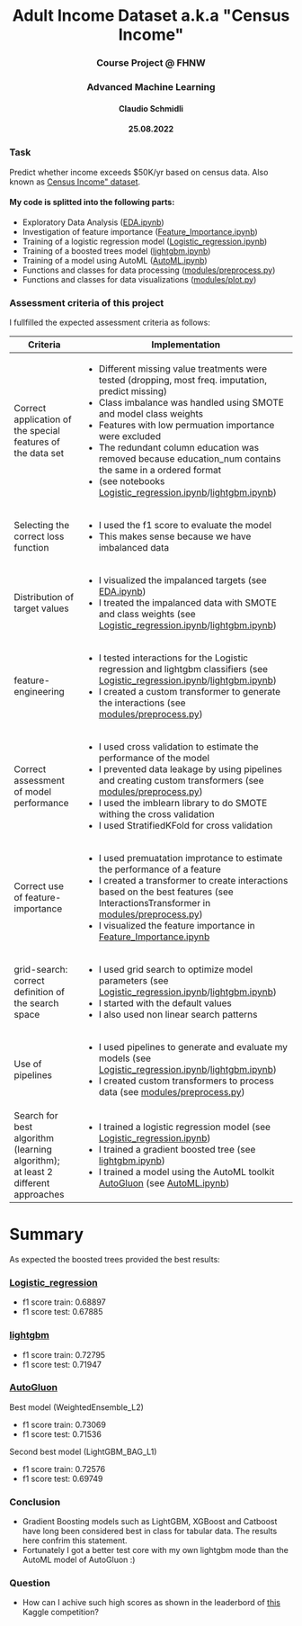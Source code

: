 <h1 align="center">Adult Income Dataset a.k.a "Census Income"</h1>
<h3 align="center">Course Project @ FHNW</h3>
<h3 align="center">Advanced Machine Learning</h3>
<h4 align="center">Claudio Schmidli</h4>
<h4 align="center">25.08.2022</h4>




### Task
Predict whether income exceeds $50K/yr based on census data. Also known as [Census Income" dataset](https://www.kaggle.com/datasets/rdcmdev/adult-income-dataset?select=adult.data).

#### My code is splitted into the following parts:
- Exploratory Data Analysis (<a href="EDA.ipynb">EDA.ipynb</a>)
- Investigation of feature importance (<a href="Feature_Importance.ipynb">Feature_Importance.ipynb</a>)
- Training of a logistic regression model (<a href="Logistic_regression.ipynb">Logistic_regression.ipynb</a>)
- Training of a boosted trees model (<a href="lightgbm.ipynb">lightgbm.ipynb</a>)
- Training of a model using AutoML (<a href="AutoML.ipynb">AutoML.ipynb</a>)
- Functions and classes for data processing (<a href="modules/preprocess.py">modules/preprocess.py</a>)
- Functions and classes for data visualizations (<a href="modules/plot.py">modules/plot.py</a>)

### Assessment criteria of this project
I fullfilled the expected assessment criteria as follows:
<table>
<thead>
  <tr>
    <th>Criteria</th>
    <th>Implementation</th>
  </tr>
</thead>
<tbody>
  <tr>
    <td>Correct application of the special features of the data set</td>
    <td>
      <ul>
          <li>Different missing value treatments were tested (dropping, most freq. imputation, predict missing)</li>
          <li>Class imbalance was handled using SMOTE and model class weights</li>
          <li>Features with low permuation importance were excluded</li>
          <li>The redundant column education was removed because education_num contains the same in a ordered format</li>
          <li>(see notebooks <a href="Logistic_regression.ipynb">Logistic_regression.ipynb</a>/<a href="lightgbm.ipynb">lightgbm.ipynb</a>)</li>
    </ul>
    </td>
  </tr>
  <tr>
    <td>Selecting the correct loss function</td>
    <td>
      <ul>
          <li>I used the f1 score to evaluate the model</li>
          <li>This makes sense because we have imbalanced data</li>
    </ul>
    </td>
  </tr>
  <tr>
    <td>Distribution of target values</td>
    <td>
      <ul>
          <li>I visualized the impalanced targets (see <a href="EDA.ipynb">EDA.ipynb</a>)</li>
          <li>I treated the impalanced data with SMOTE and class weights (see <a href="Logistic_regression.ipynb">Logistic_regression.ipynb</a>/<a href="lightgbm.ipynb">lightgbm.ipynb</a>)</li>
    </ul>
    </td>
  </tr>
  <tr>
    <td>feature-engineering</td>
    <td>
      <ul>
          <li>I tested interactions for the Logistic regression and lightgbm classifiers (see <a href="Logistic_regression.ipynb">Logistic_regression.ipynb</a>/<a href="lightgbm.ipynb">lightgbm.ipynb</a>) </li>
          <li>I created a custom transformer to generate the interactions (see <a href="modules/preprocess.py">modules/preprocess.py</a>)</li>
    </ul>
    </td>
  </tr>
  <tr>
    <td>Correct assessment of model performance</td>
    <td>
      <ul>
          <li>I used cross validation to estimate the performance of the model</li>
          <li>I prevented data leakage by using pipelines and creating custom transformers (see <a href="modules/preprocess.py">modules/preprocess.py</a>)</li>
          <li>I used the imblearn library to do SMOTE withing the cross validation</li>
          <li>I used StratifiedKFold for cross validation</li>
    </ul>
    </td>
  </tr>
  <tr>
    <td>Correct use of feature-importance</td>
    <td>
      <ul>
          <li>I used premuatation improtance to estimate the performance of a feature</li>
          <li>I created a transformer to create interactions based on the best features (see InteractionsTransformer in <a href="modules/preprocess.py">modules/preprocess.py</a>)</li>
          <li>I visualized the feature importance in  <a href="Feature_Importance.ipynb">Feature_Importance.ipynb</a></li>
    </ul>
    </td>
  </tr>
  <tr>
    <td>grid-search: correct definition of the search space</td>
    <td>
      <ul>
          <li>I used grid search to optimize model parameters (see <a href="Logisticd_regression.ipynb">Logistic_regression.ipynb</a>/<a href="lightgbm.ipynb">lightgbm.ipynb</a>)</li>
          <li>I started with the default values</li>
          <li>I also used non linear search patterns</li>
    </ul>
    </td>
  </tr>
  <tr>
    <td>Use of pipelines</td>
    <td>
      <ul>
          <li>I used pipelines to generate and evaluate my models (see <a href="Logistic_regression.ipynb">Logistic_regression.ipynb</a>/<a href="lightgbm.ipynb">lightgbm.ipynb</a>)</li>
          <li>I created custom transformers to process data (see <a href="modules/preprocess.py">modules/preprocess.py</a>)</li>
    </ul>
    </td>
  </tr>
  <tr>
    <td>Search for best algorithm (learning algorithm); <br>at least 2 different approaches</td>
    <td>
      <ul>
          <li>I trained a logistic regression model (see <a href="Logistic_regression.ipynb">Logistic_regression.ipynb</a>)</li>
          <li>I trained a gradient boosted tree (see <a href="lightgbm.ipynb">lightgbm.ipynb</a>)</li>
          <li>I trained a model using the AutoML toolkit <a href="https://auto.gluon.ai/dev/tutorials/tabular_prediction/tabular-custom-metric.html">AutoGluon</a> (see <a href="AutoML.ipynb">AutoML.ipynb</a>)</li>
    </ul>
    </td>
  </tr>
</tbody>
</table>

# Summary

As expected the boosted trees provided the best results:
### <a href="Logistic_regression.ipynb">Logistic_regression</a>
- f1 score train: 0.68897
- f1 score test: 0.67885

### <a href="lightgbm.ipynb">lightgbm</a>
- f1 score train: 0.72795
- f1 score test: 0.71947

### <a href="AutoML.ipynb">AutoGluon</a>
Best model (WeightedEnsemble_L2)
- f1 score train: 0.73069
- f1 score test: 0.71536

Second best model (LightGBM_BAG_L1)
- f1 score train: 0.72576
- f1 score test: 0.69749

### Conclusion

- Gradient Boosting models such as LightGBM, XGBoost and Catboost have long been considered best in class for tabular data. The results here confrim this statement.
- Fortunately I got a better test core with my own lightgbm mode than the AutoML model of AutoGluon :)

### Question
- How can I achive such high scores as shown in the leaderbord of [this](https://www.kaggle.com/competitions/adult-census-income/data?select=AdultCensusIncomeTest.csv) Kaggle competition?

